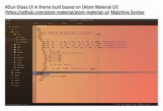 #Sun Glass UI
A theme built based on [Atom Material UI] (https://github.com/atom-material/atom-material-ui)
[Matching Syntax](https://atom.io/themes/atom-sun-glass-syntax)

![example](assets/example.png)
